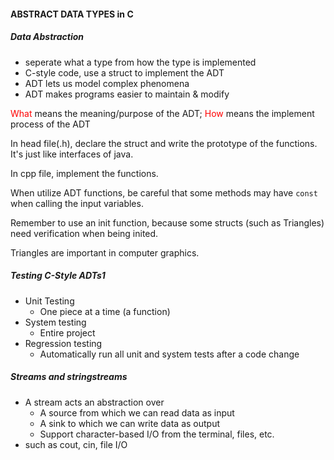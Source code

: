 #### ABSTRACT DATA TYPES in C

##### Data Abstraction

- seperate what a type from how the type is implemented
- C-style code, use a struct to implement the ADT
- ADT lets us model complex phenomena
- ADT makes programs easier to maintain & modify

<font color = red> What </font> means the meaning/purpose of the ADT; <font color=red>How</font> means the implement process of the ADT

In head file(.h), declare the struct and write the prototype of the functions. It's just like interfaces of java.

In cpp file, implement the functions.

When utilize ADT functions, be careful that some methods may have `const` when calling the input variables.

Remember to use an init function, because some structs (such as Triangles) need verification when being inited. 

Triangles are important in computer graphics.

##### Testing C-Style ADTs1

- Unit Testing
  - One piece at a time (a function)
- System testing
  - Entire project
- Regression testing
  - Automatically run all unit and system tests after a code change



##### Streams and stringstreams

- A stream acts an abstraction over
  - A source from which we can read data as input
  - A sink to which we can write data as output
  - Support character-based I/O from the terminal, files, etc.
- such as cout, cin, file I/O



